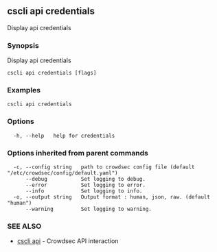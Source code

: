 ## cscli api credentials

Display api credentials

### Synopsis

Display api credentials

```
cscli api credentials [flags]
```

### Examples

```
cscli api credentials
```

### Options

```
  -h, --help   help for credentials
```

### Options inherited from parent commands

```
  -c, --config string   path to crowdsec config file (default "/etc/crowdsec/config/default.yaml")
      --debug           Set logging to debug.
      --error           Set logging to error.
      --info            Set logging to info.
  -o, --output string   Output format : human, json, raw. (default "human")
      --warning         Set logging to warning.
```

### SEE ALSO

* [cscli api](cscli_api.md)	 - Crowdsec API interaction


